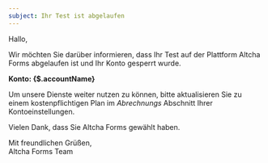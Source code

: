 ```yaml
---
subject: Ihr Test ist abgelaufen
---
```


Hallo,

Wir möchten Sie darüber informieren, dass Ihr Test auf der Plattform Altcha Forms abgelaufen ist und Ihr Konto gesperrt wurde.

**Konto: {$.accountName}**

Um unsere Dienste weiter nutzen zu können, bitte aktualisieren Sie zu einem kostenpflichtigen Plan im _Abrechnungs_ Abschnitt Ihrer Kontoeinstellungen.

Vielen Dank, dass Sie Altcha Forms gewählt haben.

Mit freundlichen Grüßen,  
Altcha Forms Team
